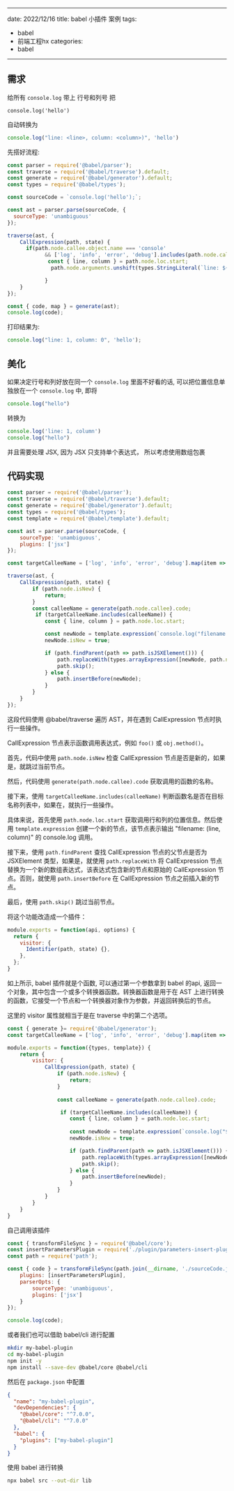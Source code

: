
---
date: 2022/12/16
title: babel 小插件 案例
tags: 
  - babel
  - 前端工程hx
categories:
  - babel
---

## 需求
给所有 `console.log` 带上 行号和列号
把
```
console.log('hello')
```

自动转换为

```js
console.log("line: <line>, column: <column>)", 'hello')
```

先搭好流程: 
```js
const parser = require('@babel/parser');
const traverse = require('@babel/traverse').default;
const generate = require('@babel/generator').default;
const types = require('@babel/types');

const sourceCode = `console.log('hello');`;

const ast = parser.parse(sourceCode, {
  sourceType: 'unambiguous'
});

traverse(ast, {
    CallExpression(path, state) {
      if(path.node.callee.object.name === 'console' 
            && ['log', 'info', 'error', 'debug'].includes(path.node.callee.property.name)){
             const { line, column } = path.node.loc.start; 
              path.node.arguments.unshift(types.StringLiteral(`line: ${line}, column: ${columm}` ))

            }
    }
});

const { code, map } = generate(ast);
console.log(code);
```

打印结果为:
```js
console.log("line: 1, column: 0", 'hello');
```

## 美化
如果决定行号和列好放在同一个 `console.log` 里面不好看的话, 可以把位置信息单独放在一个
`console.log` 中,
即将 
```js
console.log("hello")
```

转换为
```js
console.log('line: 1, column')
console.log("hello")
```

并且需要处理 JSX, 因为 JSX 只支持单个表达式， 所以考虑使用数组包裹

## 代码实现
```js
const parser = require('@babel/parser');
const traverse = require('@babel/traverse').default;
const generate = require('@babel/generator').default;
const types = require('@babel/types');
const template = require('@babel/template').default;

const ast = parser.parse(sourceCode, {
    sourceType: 'unambiguous',
    plugins: ['jsx']
});

const targetCalleeName = ['log', 'info', 'error', 'debug'].map(item => `console.${item}`);

traverse(ast, {
    CallExpression(path, state) {
        if (path.node.isNew) {
            return;
        }
        const calleeName = generate(path.node.callee).code;
         if (targetCalleeName.includes(calleeName)) {
            const { line, column } = path.node.loc.start;

            const newNode = template.expression(`console.log("filename: (${line}, ${column})")`)();
            newNode.isNew = true;

            if (path.findParent(path => path.isJSXElement())) {
                path.replaceWith(types.arrayExpression([newNode, path.node]))
                path.skip();
            } else {
                path.insertBefore(newNode);
            }
        }
    }
});
```

这段代码使用 @babel/traverse 遍历 AST，并在遇到 CallExpression 节点时执行一些操作。

CallExpression 节点表示函数调用表达式，例如 `foo()` 或 `obj.method()`。

首先，代码中使用 `path.node.isNew` 检查 CallExpression 节点是否是新的，如果是，就跳过当前节点。

然后，代码使用 `generate(path.node.callee).code` 获取调用的函数的名称。

接下来，使用 `targetCalleeName.includes(calleeName)` 判断函数名是否在目标名称列表中，如果在，就执行一些操作。

具体来说，首先使用 `path.node.loc.start` 获取调用行和列的位置信息。然后使用 `template.expression` 创建一个新的节点，该节点表示输出 "filename: (line, column)" 的 console.log 调用。

接下来，使用 `path.findParent` 查找 CallExpression 节点的父节点是否为 JSXElement 类型，如果是，就使用 `path.replaceWith` 将 CallExpression 节点替换为一个新的数组表达式，该表达式包含新的节点和原始的 CallExpression 节点。否则，就使用 `path.insertBefore` 在 CallExpression 节点之前插入新的节点。

最后，使用 `path.skip()` 跳过当前节点。

将这个功能改造成一个插件：
```js
module.exports = function(api, options) {
  return {
    visitor: {
      Identifier(path, state) {},
    },
  };
}
```

如上所示, babel 插件就是个函数, 可以通过第一个参数拿到 babel 的api, 返回一个对象，其中包含一个或多个转换器函数。转换器函数是用于在 AST 上进行转换的函数，它接受一个节点和一个转换器对象作为参数，并返回转换后的节点。

这里的 visitor 属性就相当于是在 traverse 中的第二个选项。
```js
const { generate }= require('@babel/generator');
const targetCalleeName = ['log', 'info', 'error', 'debug'].map(item => `console.${item}`);

module.exports = function({types, template}) {
    return {
        visitor: {
            CallExpression(path, state) {
                if (path.node.isNew) {
                    return;
                }
  
                const calleeName = generate(path.node.callee).code;

                 if (targetCalleeName.includes(calleeName)) {
                    const { line, column } = path.node.loc.start;
                    
                    const newNode = template.expression(`console.log("${state.filename || 'unkown filename'}: (${line}, ${column})")`)();
                    newNode.isNew = true;

                    if (path.findParent(path => path.isJSXElement())) {
                        path.replaceWith(types.arrayExpression([newNode, path.node]))
                        path.skip();
                    } else {
                        path.insertBefore(newNode);
                    }
                }
            }
        }
    }
}
```

自己调用该插件
```js
const { transformFileSync } = require('@babel/core');
const insertParametersPlugin = require('./plugin/parameters-insert-plugin');
const path = require('path');

const { code } = transformFileSync(path.join(__dirname, './sourceCode.js'), {
    plugins: [insertParametersPlugin],
    parserOpts: {
        sourceType: 'unambiguous',
        plugins: ['jsx']       
    }
});

console.log(code);
```

或者我们也可以借助 babel/cli 进行配置
```bash
mkdir my-babel-plugin
cd my-babel-plugin
npm init -y
npm install --save-dev @babel/core @babel/cli
```

然后在 `package.json` 中配置
```json
{
  "name": "my-babel-plugin",
  "devDependencies": {
    "@babel/core": "^7.0.0",
    "@babel/cli": "^7.0.0"
  },
  "babel": {
    "plugins": ["my-babel-plugin"]
  }
}
```

使用 babel 进行转换
```bash
npx babel src --out-dir lib
```